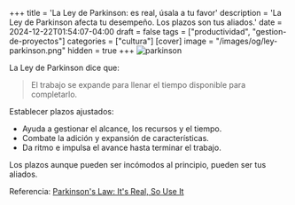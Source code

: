 +++
title = 'La Ley de Parkinson: es real, úsala a tu favor'
description = 'La Ley de Parkinson afecta tu desempeño. Los plazos son tus aliados.'
date = 2024-12-22T01:54:07-04:00
draft = false
tags = ["productividad", "gestion-de-proyectos"]
categories = ["cultura"]
[cover]
image = "/images/og/ley-parkinson.png"
hidden = true
+++
![parkinson](/img/parkinson.jpg)

La Ley de Parkinson dice que:
> El trabajo se expande para llenar el tiempo disponible para completarlo.

Establecer plazos ajustados:
- Ayuda a gestionar el alcance, los recursos y el tiempo.
- Combate la adición y expansión de características.
- Da ritmo e impulsa el avance hasta terminar el trabajo.

Los plazos aunque pueden ser incómodos al principio, pueden ser tus aliados.

Referencia: [Parkinson's Law: It's Real, So Use It](https://theengineeringmanager.substack.com/p/parkinsons-law-its-real-so-use-it)